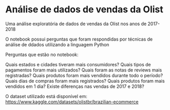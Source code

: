 # Análise de dados de vendas da Olist

Uma análise exploratória de dados de vendas da Olist nos anos de 2017-2018

O notebook possui perguntas que foram respondidas por técnicas de análise de ddados utilizando a linguagem Python

Perguntas que estão no notebook:

Quais estados e cidades tiveram mais consumidores?
Quais tipos de pagamentos foram mais utilizados?
Quais foram as notas de reviews mais registradas?
Quais produtos foram mais vendidos durante todo o período?
Quais dias de compras foram mais registrados?
Quais produtos foram mais vendidos em 1 dia?
Existe diferenças nas vendas de 2017 e 2018?

O dataset utilizado está disponível em: https://www.kaggle.com/datasets/olistbr/brazilian-ecommerce
